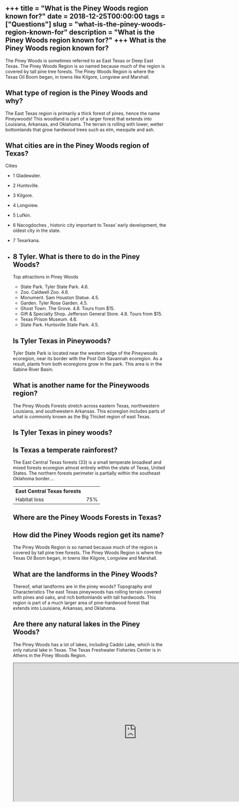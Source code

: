 +++
title = "What is the Piney Woods region known for?"
date = 2018-12-25T00:00:00
tags = ["Questions"]
slug = "what-is-the-piney-woods-region-known-for"
description = "What is the Piney Woods region known for?"
+++
What is the Piney Woods region known for?
-----------------------------------------

The Piney Woods is sometimes referred to as East Texas or Deep East Texas. The Piney Woods Region is so named because much of the region is covered by tall pine tree forests. The Piney Woods Region is where the Texas Oil Boom began, in towns like Kilgore, Longview and Marshall.

What type of region is the Piney Woods and why?
-----------------------------------------------

The East Texas region is primarily a thick forest of pines, hence the name Pineywoods! This woodland is part of a larger forest that extends into Louisiana, Arkansas, and Oklahoma. The terrain is rolling with lower, wetter bottomlands that grow hardwood trees such as elm, mesquite and ash.

What cities are in the Piney Woods region of Texas?
---------------------------------------------------

Cities

- 1 Gladewater.
- 2 Huntsville.
- 3 Kilgore.
- 4 Longview.
- 5 Lufkin.
- 6 Nacogdoches , historic city important to Texas’ early development, the oldest city in the state.
- 7 Texarkana.
- 8 Tyler. What is there to do in the Piney Woods?
    ---------------------------------------
    
    Top attractions in Piney Woods
    
    
    - State Park. Tyler State Park. 4.6.
    - Zoo. Caldwell Zoo. 4.6.
    - Monument. Sam Houston Statue. 4.5.
    - Garden. Tyler Rose Garden. 4.5.
    - Ghost Town. The Grove. 4.8. Tours from $15.
    - Gift &amp; Specialty Shop. Jefferson General Store. 4.8. Tours from $15.
    - Texas Prison Museum. 4.6.
    - State Park. Huntsville State Park. 4.5.
    
    Is Tyler Texas in Pineywoods?
    -----------------------------
    
    Tyler State Park is located near the western edge of the Pineywoods ecoregion, near its border with the Post Oak Savannah ecoregion. As a result, plants from both ecoregions grow in the park. This area is in the Sabine River Basin.
    
    What is another name for the Pineywoods region?
    -----------------------------------------------
    
    The Piney Woods Forests stretch across eastern Texas, northwestern Louisiana, and southwestern Arkansas. This ecoregion includes parts of what is commonly known as the Big Thicket region of east Texas.
    
    Is Tyler Texas in piney woods?
    ------------------------------
    
    Is Texas a temperate rainforest?
    --------------------------------
    
    The East Central Texas forests (33) is a small temperate broadleaf and mixed forests ecoregion almost entirely within the state of Texas, United States. The northern forests perimeter is partially within the southeast Oklahoma border….
    
    <table><tr><th>East Central Texas forests</th></tr><tr><td>Habitat loss</td><td>75%</td></tr></table>
    
    Where are the Piney Woods Forests in Texas?
    -------------------------------------------
    
    How did the Piney Woods region get its name?
    --------------------------------------------
    
    The Piney Woods Region is so named because much of the region is covered by tall pine tree forests. The Piney Woods Region is where the Texas Oil Boom began, in towns like Kilgore, Longview and Marshall.
    
    What are the landforms in the Piney Woods?
    ------------------------------------------
    
    Thereof, what landforms are in the piney woods? Topography and Characteristics The east Texas pineywoods has rolling terrain covered with pines and oaks, and rich bottomlands with tall hardwoods. This region is part of a much larger area of pine-hardwood forest that extends into Louisiana, Arkansas, and Oklahoma.
    
    Are there any natural lakes in the Piney Woods?
    -----------------------------------------------
    
    The Piney Woods has a lot of lakes, including Caddo Lake, which is the only natural lake in Texas. The Texas Freshwater Fisheries Center is in Athens in the Piney Woods Region.
    
    <iframe allow="accelerometer; autoplay; clipboard-write; encrypted-media; gyroscope; picture-in-picture" allowfullscreen="" class="__youtube_prefs__  epyt-is-override  no-lazyload" data-no-lazy="1" data-origheight="433" data-origwidth="770" data-skipgform_ajax_framebjll="" height="433" id="_ytid_80452" loading="lazy" src="https://www.youtube.com/embed/wpeY2tVIG7Y?enablejsapi=1&autoplay=0&cc_load_policy=0&cc_lang_pref=&iv_load_policy=1&loop=0&modestbranding=0&rel=1&fs=1&playsinline=0&autohide=2&theme=dark&color=red&controls=1&" title="YouTube player" width="770"></iframe>